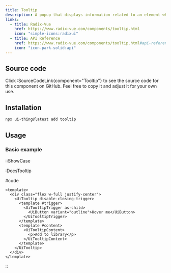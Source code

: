 ```yaml
---
title: Tooltip
description: A popup that displays information related to an element when the element receives keyboard focus or the mouse hovers over it.
links:
  - title: Radix-Vue
    href: https://www.radix-vue.com/components/tooltip.html
    icon: "simple-icons:radixui"
  - title: API Reference
    href: https://www.radix-vue.com/components/tooltip.html#api-reference
    icon: "icon-park-solid:api"
---
```


## Source code

Click :SourceCodeLink{component="Tooltip"} to see the source code for this component on GitHub. Feel free to copy it and adjust it for your own use.

## Installation

```bash
npx ui-thing@latest add tooltip
```

## Usage

### Basic example

::ShowCase

:DocsTooltip

#code

<!-- automd:file src="../../app/components/content/Docs/Tooltip/DocsTooltip.vue" code lang="vue" -->

```vue [DocsTooltip.vue]
<template>
  <div class="flex w-full justify-center">
    <UiTooltip disable-closing-trigger>
      <template #trigger>
        <UiTooltipTrigger as-child>
          <UiButton variant="outline">Hover me</UiButton>
        </UiTooltipTrigger>
      </template>
      <template #content>
        <UiTooltipContent>
          <p>Add to library</p>
        </UiTooltipContent>
      </template>
    </UiTooltip>
  </div>
</template>

```

<!-- /automd -->

::
